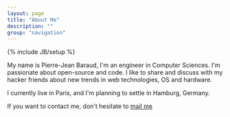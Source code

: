 ```yaml
---
layout: page
title: "About Me"
description: ""
group: "navigation"
---
```

{% include JB/setup %}

My name is Pierre-Jean Baraud, I'm an engineer in Computer Sciences. I'm passionate about open-source and code. I like to share and discuss with my hacker friends about new trends in web technologies, OS and hardware.


I currently live in Paris, and I'm planning to settle in Hamburg, Germany.

If you want to contact me, don't hesitate to [mail me](mailto:pierre-jean@baraud.fr)
